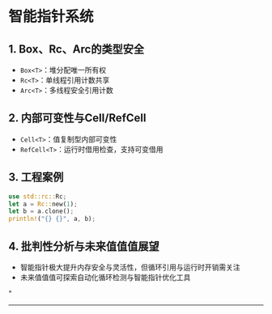 ﻿# 智能指针系统

## 1. Box、Rc、Arc的类型安全

- `Box<T>`：堆分配唯一所有权
- `Rc<T>`：单线程引用计数共享
- `Arc<T>`：多线程安全引用计数

## 2. 内部可变性与Cell/RefCell

- `Cell<T>`：值复制型内部可变性
- `RefCell<T>`：运行时借用检查，支持可变借用

## 3. 工程案例

```rust
use std::rc::Rc;
let a = Rc::new(1);
let b = a.clone();
println!("{} {}", a, b);
```

## 4. 批判性分析与未来值值值展望

- 智能指针极大提升内存安全与灵活性，但循环引用与运行时开销需关注
- 未来值值值可探索自动化循环检测与智能指针优化工具

"

---
